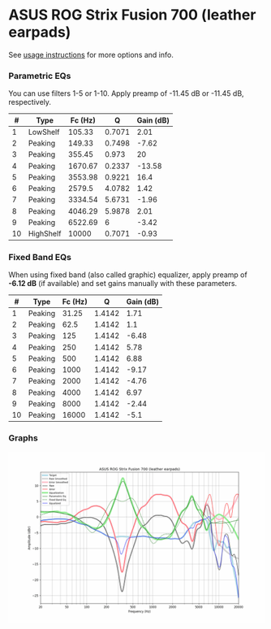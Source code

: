 # ASUS ROG Strix Fusion 700 (leather earpads)
See [usage instructions](https://github.com/jaakkopasanen/AutoEq#usage) for more options and info.

### Parametric EQs
You can use filters 1-5 or 1-10. Apply preamp of -11.45 dB or -11.45 dB, respectively.

|   # | Type      |   Fc (Hz) |      Q |   Gain (dB) |
|-----|-----------|-----------|--------|-------------|
|   1 | LowShelf  |    105.33 | 0.7071 |        2.01 |
|   2 | Peaking   |    149.33 | 0.7498 |       -7.62 |
|   3 | Peaking   |    355.45 | 0.973  |       20    |
|   4 | Peaking   |   1670.67 | 0.2337 |      -13.58 |
|   5 | Peaking   |   3553.98 | 0.9221 |       16.4  |
|   6 | Peaking   |   2579.5  | 4.0782 |        1.42 |
|   7 | Peaking   |   3334.54 | 5.6731 |       -1.96 |
|   8 | Peaking   |   4046.29 | 5.9878 |        2.01 |
|   9 | Peaking   |   6522.69 | 6      |       -3.42 |
|  10 | HighShelf |  10000    | 0.7071 |       -0.93 |

### Fixed Band EQs
When using fixed band (also called graphic) equalizer, apply preamp of **-6.12 dB** (if available) and set gains manually with these parameters.

|   # | Type    |   Fc (Hz) |      Q |   Gain (dB) |
|-----|---------|-----------|--------|-------------|
|   1 | Peaking |     31.25 | 1.4142 |        1.71 |
|   2 | Peaking |     62.5  | 1.4142 |        1.1  |
|   3 | Peaking |    125    | 1.4142 |       -6.48 |
|   4 | Peaking |    250    | 1.4142 |        5.78 |
|   5 | Peaking |    500    | 1.4142 |        6.88 |
|   6 | Peaking |   1000    | 1.4142 |       -9.17 |
|   7 | Peaking |   2000    | 1.4142 |       -4.76 |
|   8 | Peaking |   4000    | 1.4142 |        6.97 |
|   9 | Peaking |   8000    | 1.4142 |       -2.44 |
|  10 | Peaking |  16000    | 1.4142 |       -5.1  |

### Graphs
![](./ASUS%20ROG%20Strix%20Fusion%20700%20(leather%20earpads).png)
